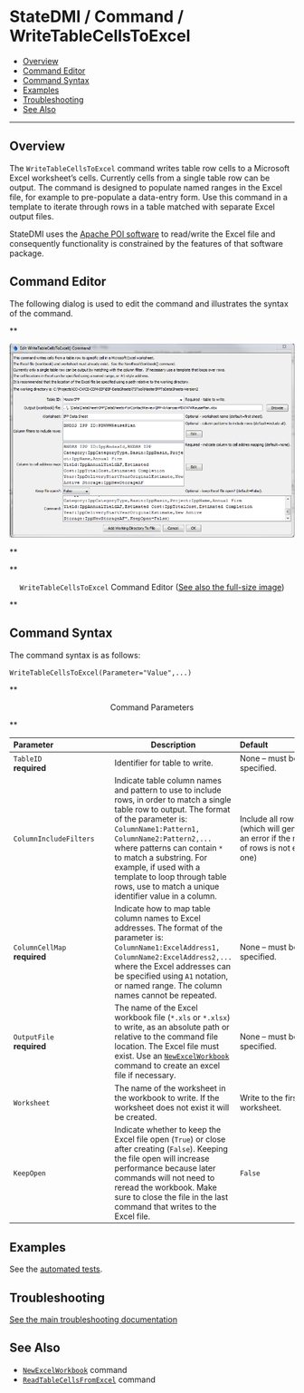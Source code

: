 # StateDMI / Command / WriteTableCellsToExcel #

* [Overview](#overview)
* [Command Editor](#command-editor)
* [Command Syntax](#command-syntax)
* [Examples](#examples)
* [Troubleshooting](#troubleshooting)
* [See Also](#see-also)

-------------------------

## Overview ##

The `WriteTableCellsToExcel` command writes table row cells to a Microsoft Excel worksheet’s cells.
Currently cells from a single table row can be output.
The command is designed to populate named ranges in the Excel file,
for example to pre-populate a data-entry form.
Use this command in a template to iterate through rows in a table matched with separate Excel output files.

StateDMI uses the [Apache POI software](http://poi.apache.org) to read/write the
Excel file and consequently functionality is constrained by the features of that software package.

## Command Editor ##

The following dialog is used to edit the command and illustrates the syntax of the command.

**<p style="text-align: center;">
![WriteTableCellsToExcel Command Editor command editor](WriteTableCellsToExcel.png)
</p>**

**<p style="text-align: center;">
`WriteTableCellsToExcel` Command Editor (<a href="../WriteTableCellsToExcel.png">See also the full-size image</a>)
</p>**

## Command Syntax ##

The command syntax is as follows:

```text
WriteTableCellsToExcel(Parameter="Value",...)
```
**<p style="text-align: center;">
Command Parameters
</p>**

|**Parameter**&nbsp;&nbsp;&nbsp;&nbsp;&nbsp;&nbsp;&nbsp;&nbsp;&nbsp;&nbsp;&nbsp;&nbsp;&nbsp;&nbsp;&nbsp;&nbsp;&nbsp;&nbsp;&nbsp;&nbsp;&nbsp;&nbsp;&nbsp;&nbsp;&nbsp;|**Description**|**Default**&nbsp;&nbsp;&nbsp;&nbsp;&nbsp;&nbsp;&nbsp;&nbsp;&nbsp;&nbsp;&nbsp;&nbsp;&nbsp;&nbsp;&nbsp;&nbsp;&nbsp;&nbsp;&nbsp;&nbsp;&nbsp;&nbsp;&nbsp;&nbsp;&nbsp;&nbsp;&nbsp;|
|--------------|-----------------|-----------------|
|`TableID`<br>**required**|Identifier for table to write.|None – must be specified.|
|`ColumnIncludeFilters`|Indicate table column names and pattern to use to include rows, in order to match a single table row to output.  The format of the parameter is:<br>`ColumnName1:Pattern1,`<br>`ColumnName2:Pattern2,...`<br>where patterns can contain `*` to match a substring.  For example, if used with a template to loop through table rows, use to match a unique identifier value in a column.|Include all rows (which will generate an error if the number of rows is not equal to one)|
|`ColumnCellMap`<br>**required**|Indicate how to map table column names to Excel addresses.  The format of the parameter is:<br>`ColumnName1:ExcelAddress1,`<br>`ColumnName2:ExcelAddress2,...`<br>where the Excel addresses can be specified using `A1` notation, or named range.  The column names cannot be repeated.|None – must be specified.|
|`OutputFile`<br>**required**|The name of the Excel workbook file (`*.xls` or `*.xlsx`) to write, as an absolute path or relative to the command file location.  The Excel file must exist.  Use an [`NewExcelWorkbook`](../NewExcelWorkbook/NewExcelWorkbook) command to create an excel file if necessary.|None – must be specified.|
|`Worksheet`|The name of the worksheet in the workbook to write.  If the worksheet does not exist it will be created.|Write to the first worksheet.|
|`KeepOpen`|Indicate whether to keep the Excel file open (`True`) or close after creating (`False`).  Keeping the file open will increase performance because later commands will not need to reread the workbook.  Make sure to close the file in the last command that writes to the Excel file.|`False`|

## Examples ##

See the [automated tests](https://github.com/OpenCDSS/cdss-app-tstool-test/tree/master/test/regression/commands/general/WriteTableCellsToExcel).

## Troubleshooting ##

[See the main troubleshooting documentation](../../troubleshooting/troubleshooting.md)

## See Also ##

* [`NewExcelWorkbook`](../NewExcelWorkbook/NewExcelWorkbook) command
* [`ReadTableCellsFromExcel`](../ReadTableCellsFromExcel/ReadTableCellsFromExcel) command
